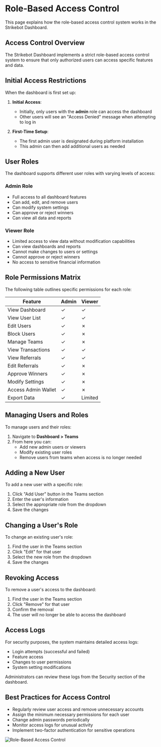 # Role-Based Access Control

This page explains how the role-based access control system works in the Strikebot Dashboard.

## Access Control Overview

The Strikebot Dashboard implements a strict role-based access control system to ensure that only authorized users can access specific features and data.

## Initial Access Restrictions

When the dashboard is first set up:

1. **Initial Access**:
   - Initially, only users with the **admin** role can access the dashboard
   - Other users will see an "Access Denied" message when attempting to log in

2. **First-Time Setup**:
   - The first admin user is designated during platform installation
   - This admin can then add additional users as needed

## User Roles

The dashboard supports different user roles with varying levels of access:

### Admin Role
- Full access to all dashboard features
- Can add, edit, and remove users
- Can modify system settings
- Can approve or reject winners
- Can view all data and reports

### Viewer Role
- Limited access to view data without modification capabilities
- Can view dashboards and reports
- Cannot make changes to users or settings
- Cannot approve or reject winners
- No access to sensitive financial information

## Role Permissions Matrix

The following table outlines specific permissions for each role:

| Feature | Admin | Viewer |
|---------|-------|--------|
| View Dashboard | ✓ | ✓ |
| View User List | ✓ | ✓ |
| Edit Users | ✓ | ✗ |
| Block Users | ✓ | ✗ |
| Manage Teams | ✓ | ✗ |
| View Transactions | ✓ | ✓ |
| View Referrals | ✓ | ✓ |
| Edit Referrals | ✓ | ✗ |
| Approve Winners | ✓ | ✗ |
| Modify Settings | ✓ | ✗ |
| Access Admin Wallet | ✓ | ✗ |
| Export Data | ✓ | Limited |

## Managing Users and Roles

To manage users and their roles:

1. Navigate to **Dashboard > Teams**
2. From here you can:
   - Add new admin users or viewers
   - Modify existing user roles
   - Remove users from teams when access is no longer needed

## Adding a New User

To add a new user with a specific role:

1. Click "Add User" button in the Teams section
2. Enter the user's information
3. Select the appropriate role from the dropdown
4. Save the changes

## Changing a User's Role

To change an existing user's role:

1. Find the user in the Teams section
2. Click "Edit" for that user
3. Select the new role from the dropdown
4. Save the changes

## Revoking Access

To remove a user's access to the dashboard:

1. Find the user in the Teams section
2. Click "Remove" for that user
3. Confirm the removal
4. The user will no longer be able to access the dashboard

## Access Logs

For security purposes, the system maintains detailed access logs:

- Login attempts (successful and failed)
- Feature access
- Changes to user permissions
- System setting modifications

Administrators can review these logs from the Security section of the dashboard.

## Best Practices for Access Control

- Regularly review user access and remove unnecessary accounts
- Assign the minimum necessary permissions for each user
- Change admin passwords periodically
- Monitor access logs for unusual activity
- Implement two-factor authentication for sensitive operations

![Role-Based Access Control](../assets/images/role-based-access.png)
